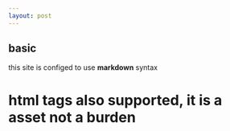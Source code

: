 ```yaml
---
layout: post
---
```


## basic

this site is configed to use __markdown__ syntax

<h1> html tags also supported, it is a asset not a burden </h1>


